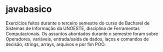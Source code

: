 # javabasico
Exercícios feitos durante o terceiro semestre do curso de Bacharel de Sistemas de Informação da UNOESTE, disciplina de Ferramentas Computacionais.
Os assuntos abordados durante o semestre foram sobre Operadores, variáveis, entrada/saída de dados, laços e comandos de decisão, strings, arrays, arquivos e por fim POO.
